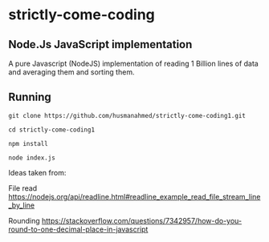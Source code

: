 # strictly-come-coding

## Node.Js JavaScript implementation

A pure Javascript (NodeJS) implementation of reading 1 Billion lines of data and averaging them and sorting them.

## Running

```
git clone https://github.com/husmanahmed/strictly-come-coding1.git

cd strictly-come-coding1

npm install

node index.js
```

Ideas taken from:

File read https://nodejs.org/api/readline.html#readline_example_read_file_stream_line_by_line

Rounding https://stackoverflow.com/questions/7342957/how-do-you-round-to-one-decimal-place-in-javascript
